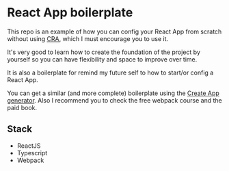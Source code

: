 # React App boilerplate

This repo is an example of how you can config your React App from scratch without using [CRA](https://github.com/facebook/create-react-app), which I must encourage you to use it.

It's very good to learn how to create the foundation of the project by yourself so you can have flexibility and space to improve over time.

It is also a boilerplate for remind my future self to how to start/or config a React App.

You can get a similar (and more complete) boilerplate using the [Create App generator](https://createapp.dev/). Also I recommend you to check the free webpack course and the paid book.

## Stack

- ReactJS
- Typescript
- Webpack
